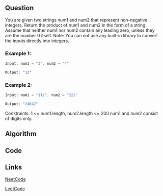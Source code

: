 ## Question
You are given two strings num1 and num2 that represent non-negative integers.
Return the product of num1 and num2 in the form of a string.
Assume that neither num1 nor num2 contain any leading zero, unless they are the number 0 itself.
Note: You can not use any built-in library to convert the inputs directly into integers.
### Example 1:


```java
Input: num1 = "3", num2 = "4"

Output: "12"

```
### Example 2:


```java
Input: num1 = "111", num2 = "222"

Output: "24642"

```
Constraints:
1 <= num1.length, num2.length <= 200
num1 and num2 consist of digits only.


## Algorithm

## Code

## Links

[NeetCode](https://neetcode.io/problems/multiply-strings)

[LeetCode](https://leetcode.com/problems/multiply-strings)
